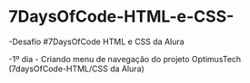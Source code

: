 # 7DaysOfCode-HTML-e-CSS-

-Desafio #7DaysOfCode HTML e CSS da Alura

-1º dia - Criando menu de navegação do projeto OptimusTech (7daysOfCode-HTML/CSS da Alura)
